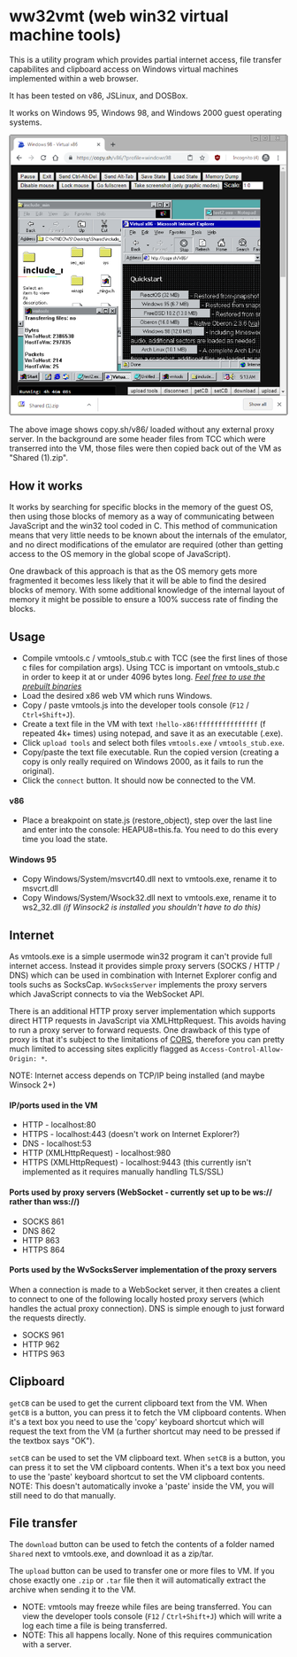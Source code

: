 # ww32vmt (web win32 virtual machine tools)

This is a utility program which provides partial internet access, file transfer capabilites and clipboard access on Windows virtual machines implemented within a web browser.

It has been tested on v86, JSLinux, and DOSBox.

It works on Windows 95, Windows 98, and Windows 2000 guest operating systems.

![Screenshot](pics/v86.png)

The above image shows copy.sh/v86/ loaded without any external proxy server. In the background are some header files from TCC which were transerred into the VM, those files were then copied back out of the VM as "Shared (1).zip".

## How it works

It works by searching for specific blocks in the memory of the guest OS, then using those blocks of memory as a way of communicating between JavaScript and the win32 tool coded in C. This method of communication means that very little needs to be known about the internals of the emulator, and no direct modifications of the emulator are required (other than getting access to the OS memory in the global scope of JavaScript).

One drawback of this approach is that as the OS memory gets more fragmented it becomes less likely that it will be able to find the desired blocks of memory. With some additional knowledge of the internal layout of memory it might be possible to ensure a 100% success rate of finding the blocks.

## Usage

- Compile vmtools.c / vmtools_stub.c with TCC (see the first lines of those c files for compilation args). Using TCC is important on vmtools_stub.c in order to keep it at or under 4096 bytes long. _[Feel free to use the prebuilt binaries](https://github.com/pixeltris/ww32vmt/tree/master/build)_
- Load the desired x86 web VM which runs Windows.
- Copy / paste vmtools.js into the developer tools console (`F12` / `Ctrl+Shift+J`).
- Create a text file in the VM with text `!hello-x86!fffffffffffffff` (f repeated 4k+ times) using notepad, and save it as an executable (.exe).
- Click `upload tools` and select both files `vmtools.exe` / `vmtools_stub.exe`.
- Copy/paste the text file executable. Run the copied version (creating a copy is only really required on Windows 2000, as it fails to run the original).
- Click the `connect` button. It should now be connected to the VM.

#### v86

- Place a breakpoint on state.js (restore_object), step over the last line and enter into the console: HEAPU8=this.fa. You need to do this every time you load the state.

#### Windows 95

- Copy Windows/System/msvcrt40.dll next to vmtools.exe, rename it to msvcrt.dll
- Copy Windows/System/Wsock32.dll next to vmtools.exe, rename it to ws2_32.dll _(if Winsock2 is installed you shouldn't have to do this)_

## Internet

As vmtools.exe is a simple usermode win32 program it can't provide full internet access. Instead it provides simple proxy servers (SOCKS / HTTP / DNS) which can be used in combination with Internet Explorer config and tools suchs as SocksCap. `WvSocksServer` implements the proxy servers which JavaScript connects to via the WebSocket API.

There is an additional HTTP proxy server implementation which supports direct HTTP requests in JavaScript via XMLHttpRequest. This avoids having to run a proxy server to forward requests. One drawback of this type of proxy is that it's subject to the limitations of [CORS](https://en.wikipedia.org/wiki/Cross-origin_resource_sharing), therefore you can pretty much limited to accessing sites explicitly flagged as `Access-Control-Allow-Origin: *`.

NOTE: Internet access depends on TCP/IP being installed (and maybe Winsock 2+)

#### IP/ports used in the VM

- HTTP - localhost:80
- HTTPS - localhost:443 (doesn't work on Internet Explorer?)
- DNS - localhost:53
- HTTP (XMLHttpRequest) - localhost:980
- HTTPS (XMLHttpRequest) - localhost:9443 (this currently isn't implemented as it requires manually handling TLS/SSL)

#### Ports used by proxy servers (WebSocket - currently set up to be ws:// rather than wss://)

- SOCKS 861
- DNS 862
- HTTP 863
- HTTPS 864

#### Ports used by the WvSocksServer implementation of the proxy servers

When a connection is made to a WebSocket server, it then creates a client to connect to one of the following locally hosted proxy servers (which handles the actual proxy connection). DNS is simple enough to just forward the requests directly.

- SOCKS 961
- HTTP 962
- HTTPS 963

## Clipboard

`getCB` can be used to get the current clipboard text from the VM. When `getCB` is a button, you can press it to fetch the VM clipboard contents. When it's a text box you need to use the 'copy' keyboard shortcut which will request the text from the VM (a further shortcut may need to be pressed if the textbox says "OK").

`setCB` can be used to set the VM clipboard text. When `setCB` is a button, you can press it to set the VM clipboard contents. When it's a text box you need to use the 'paste' keyboard shortcut to set the VM clipboard contents. NOTE: This doesn't automatically invoke a 'paste' inside the VM, you will still need to do that manually.

## File transfer

The `download` button can be used to fetch the contents of a folder named `Shared` next to vmtools.exe, and download it as a zip/tar.

The `upload` button can be used to transfer one or more files to VM. If you chose exactly one `.zip` or `.tar` file then it will automatically extract the archive when sending it to the VM.

- NOTE: vmtools may freeze while files are being transferred. You can view the developer tools console (`F12` / `Ctrl+Shift+J`) which will write a log each time a file is being transferred.
- NOTE: This all happens locally. None of this requires communication with a server.
